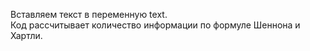 Вставляем текст в переменную text.  
Код рассчитывает количество информации по формуле Шеннона и Хартли.
